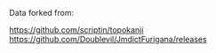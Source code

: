 Data forked from:

https://github.com/scriptin/topokanji
https://github.com/Doublevil/JmdictFurigana/releases
